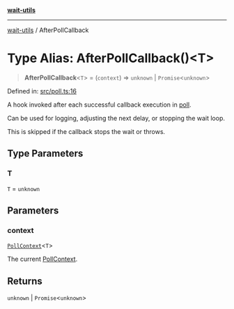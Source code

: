 [**wait-utils**](../README.md)

***

[wait-utils](../globals.md) / AfterPollCallback

# Type Alias: AfterPollCallback()\<T\>

> **AfterPollCallback**\<`T`\> = (`context`) => `unknown` \| `Promise`\<`unknown`\>

Defined in: [src/poll.ts:16](https://github.com/havelessbemore/wait-utils/blob/6097a4da25e21f745253cc3003ada520ffa15a55/src/poll.ts#L16)

A hook invoked after each successful callback execution in [poll](../functions/poll.md).

Can be used for logging, adjusting the next delay, or stopping the wait loop.

This is skipped if the callback stops the wait or throws.

## Type Parameters

### T

`T` = `unknown`

## Parameters

### context

[`PollContext`](../interfaces/PollContext.md)\<`T`\>

The current [PollContext](../interfaces/PollContext.md).

## Returns

`unknown` \| `Promise`\<`unknown`\>
